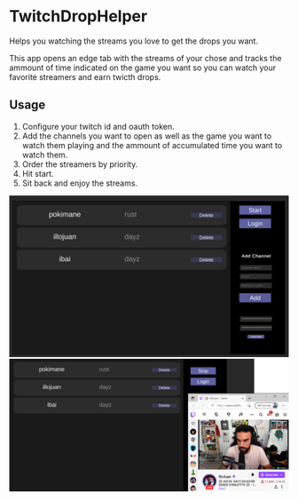 # TwitchDropHelper
Helps you watching the streams you love to get the drops you want. 

This app opens an edge tab with the streams of your chose and tracks the ammount of time indicated on the game you want so you can watch your favorite streamers and earn twicth drops. 

## Usage
1. Configure your twitch id and oauth token.
2. Add the channels you want to open as well as the game you want to watch them playing and the ammount of accumulated time you want to watch them.
3. Order the streamers by priority.
3. Hit start.
4. Sit back and enjoy the streams.


![App Screen](Images/AppScreenShot.png?raw=true "App Shot")
![Working Screen](Images/WatchingStream.png?raw=true "Watching Shot")
